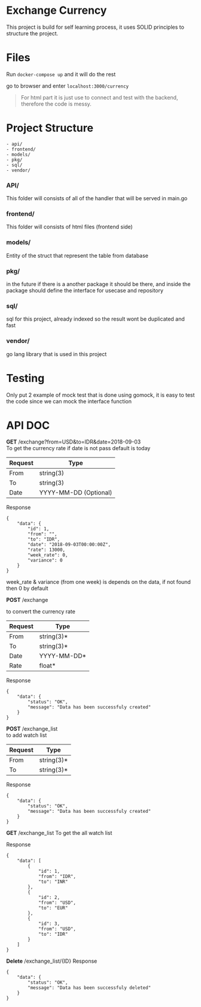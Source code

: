 # Exchange Currency

This project is build for self learning process, it uses SOLID principles to structure the project.

# Files

Run `docker-compose up` and it will do the rest

go to browser and enter `localhost:3000/currency`
> For html part it is just use to connect and test with the backend, therefore the code is messy.

# Project Structure
```
- api/
- frontend/
- models/
- pkg/
- sql/
- vendor/

```
### API/
This folder will consists of all of the handler that will be served in main.go
### frontend/
This folder will consists of html files (frontend side)
### models/
Entity of the struct that represent the table from database
### pkg/
in the future if there is a another package it should be there, and inside the package should define the interface for usecase and repository
### sql/
sql for this project, already indexed so the result wont be duplicated and fast
### vendor/
go lang library that is used in this project

# Testing

Only put 2 example of mock test that is done using gomock, it is easy to test the code since we can mock the interface function




# API DOC
**GET** /exchange?from=USD&to=IDR&date=2018-09-03  
To get the currency rate if date is not pass default is today



|Request|Type|
|--|--|
|From|string(3)|
|To|string(3)|
|Date| YYYY-MM-DD (Optional)

Response 
```
{
    "data": {
        "id": 1,
        "from": "",
        "to": "IDR",
        "date": "2018-09-03T00:00:00Z",
        "rate": 13000,
        "week_rate": 0,
        "variance": 0
    }
}
```
week_rate & variance (from one week) is depends on the data, if not found then 0 by default

**POST** /exchange  

to convert the currency rate

|Request|Type|
|--|--|
|From|string(3)*|
|To|string(3)*|
|Date| YYYY-MM-DD*
|Rate| float*

Response 
```
{
    "data": {
        "status": "OK",
        "message": "Data has been successfuly created"
    }
}
```

**POST** /exchange_list  
to add watch list

|Request|Type|
|--|--|
|From|string(3)*|
|To|string(3)*|

Response 
```
{
    "data": {
        "status": "OK",
        "message": "Data has been successfuly created"
    }
}
```
 **GET** /exchange_list
To get the all watch list


Response 
```
{
    "data": [
        {
            "id": 1,
            "from": "IDR",
            "to": "INR"
        },
        {
            "id": 2,
            "from": "USD",
            "to": "EUR"
        },
        {
            "id": 3,
            "from": "USD",
            "to": "IDR"
        }
    ]
}

```
**Delete** /exchange_list/{ID} 
Response
```
{
    "data": {
        "status": "OK",
        "message": "Data has been successfuly deleted"
    }
}
```


